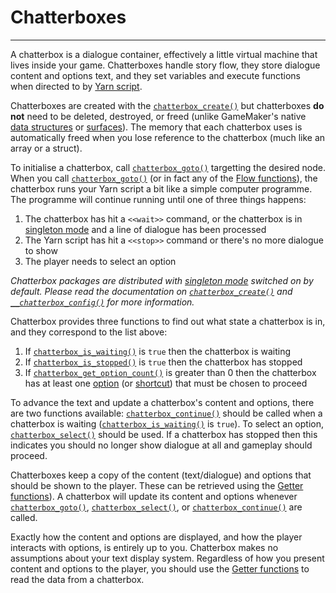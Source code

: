 # Chatterboxes

---

A chatterbox is a dialogue container, effectively a little virtual machine that lives inside your game. Chatterboxes handle story flow, they store dialogue content and options text, and they set variables and execute functions when directed to by [Yarn script](concept-yarn-script).

Chatterboxes are created with the [`chatterbox_create()`](reference-chatterboxes#chatterbox_createfilename-singletontext) but chatterboxes **do not** need to be deleted, destroyed, or freed (unlike GameMaker's native [data structures](https://docs2.yoyogames.com/index.html?page=source%2F_build%2F3_scripting%2F4_gml_reference%2Fdrawing%2Fsurfaces%2Findex.html) or [surfaces](https://docs2.yoyogames.com/index.html?page=source%2F_build%2F3_scripting%2F4_gml_reference%2Fdrawing%2Fsurfaces%2Findex.html)). The memory that each chatterbox uses is automatically freed when you lose reference to the chatterbox (much like an array or a struct).

To initialise a chatterbox, call [`chatterbox_goto()`](reference-flow#chatterbox_gotochatterbox-nodetitle) targetting the desired node. When you call [`chatterbox_goto()`](reference-flow#chatterbox_gotochatterbox-nodetitle) (or in fact any of the [Flow functions](reference-flow)), the chatterbox runs your Yarn script a bit like a simple computer programme. The programme will continue running until one of three things happens:

1. The chatterbox has hit a `<<wait>>` command, or the chatterbox is in [singleton mode](reference-chatterboxes#chatterbox_createfilename-singletontext) and a line of dialogue has been processed
2. The Yarn script has hit a `<<stop>>` command or there's no more dialogue to show
3. The player needs to select an option

*Chatterbox packages are distributed with [singleton mode](reference-chatterboxes#chatterbox_createfilename-singletontext) switched on by default. Please read the documentation on [`chatterbox_create()`](reference-chatterboxes#chatterbox_createfilename-singletontext) and [`__chatterbox_config()`](reference-configuration#__chatterbox_config) for more information.*

Chatterbox provides three functions to find out what state a chatterbox is in, and they correspond to the list above:
1. If [`chatterbox_is_waiting()`](reference-flow#chatterbox_is_waitingchatterbox) is `true` then the chatterbox is waiting
2. If [`chatterbox_is_stopped()`](reference-flow#chatterbox_is_stoppedchatterbox) is `true` then the chatterbox has stopped
3. If [`chatterbox_get_option_count()`](reference-flow#chatterbox_get_option_countchatterbox) is greater than 0 then the chatterbox has at least one [option](concept-yarn-script#option-syntax) (or [shortcut](concept-yarn-script#menu-syntax)) that must be chosen to proceed

To advance the text and update a chatterbox's content and options, there are two functions available: [`chatterbox_continue()`](reference-flow#chatterbox_continuechatterbox) should be called when a chatterbox is waiting ([`chatterbox_is_waiting()`](reference-flow#chatterbox_is_waitingchatterbox) is `true`). To select an option, [`chatterbox_select()`](reference-flow#chatterbox_selectchatterbox-optionindex) should be used. If a chatterbox has stopped then this indicates you should no longer show dialogue at all and gameplay should proceed.

Chatterboxes keep a copy of the content (text/dialogue) and options that should be shown to the player. These can be retrieved using the [Getter functions](reference-getters)). A chatterbox will update its content and options whenever [`chatterbox_goto()`](reference-flow#chatterbox_gotochatterbox-nodetitle), [`chatterbox_select()`](reference-flow#chatterbox_selectchatterbox-optionindex), or [`chatterbox_continue()`](reference-flow#chatterbox_continuechatterbox) are called.

Exactly how the content and options are displayed, and how the player interacts with options, is entirely up to you. Chatterbox makes no assumptions about your text display system. Regardless of how you present content and options to the player, you should use the [Getter functions](reference-getters) to read the data from a chatterbox.